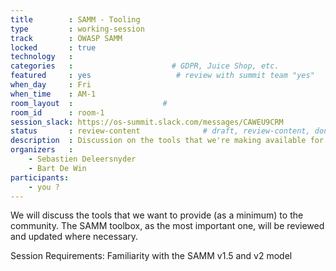 ```yaml
---
title        : SAMM - Tooling
type         : working-session
track        : OWASP SAMM
locked       : true
technology   :
categories   :                      # GDPR, Juice Shop, etc.
featured     : yes                   # review with summit team "yes"
when_day     : Fri
when_time    : AM-1
room_layout  :                    #
room_id      : room-1
session_slack: https://os-summit.slack.com/messages/CAWEU9CRM
status       : review-content              # draft, review-content, done
description  : Discussion on the tools that we're making available for SAMM
organizers   :
    - Sebastien Deleersnyder
    - Bart De Win
participants:
    - you ?
---
```


We will discuss the tools that we want to provide (as a minimum) to the community. The SAMM toolbox, as the most important one, will be reviewed and updated where necessary.

Session Requirements: Familiarity with the SAMM v1.5 and v2 model
